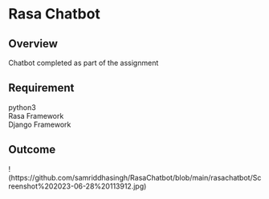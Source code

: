 <h1>Rasa Chatbot</h1>

<h2>Overview</h2>

<p>Chatbot completed as  part of the assignment</p>

<h2>Requirement</h2>

python3<br>
Rasa Framework<br>
Django Framework<br>




<h2>Outcome</h2>
!(https://github.com/samriddhasingh/RasaChatbot/blob/main/rasachatbot/Screenshot%202023-06-28%20113912.jpg)

